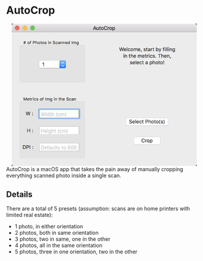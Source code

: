 # AutoCrop

<img align="left" src="https://github.com/kennythepark/AutoCrop/blob/master/Screenshots/main.png" hspace="15" width="500px" style="float: left">

AutoCrop is a macOS app that takes the pain away of manually cropping everything scanned photo inside a single scan. 

## Details 

There are a total of 5 presets (assumption: scans are on home printers with limited real estate):

* 1 photo, in either orientation
* 2 photos, both in same orientation
* 3 photos, two in same, one in the other
* 4 photos, all in the same orientation
* 5 photos, three in one orientation, two in the other

